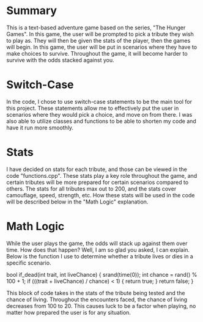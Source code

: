# Summary

This is a text-based adventure game based on the series, "The Hunger Games". In this game, the user will be prompted to pick a tribute they wish to play as. They will then be given the stats of the player, then the games will begin. In this game, the user will be put in scenarios where they have to make choices to survive. Throughout the game, it will become harder to survive with the odds stacked against you.

# Switch-Case

In the code, I chose to use switch-case statements to be the main tool for this project. These statements allow me to effectively put the user in scenarios where they would pick a choice, and move on from there. I was also able to utilize classes and functions to be able to shorten my code and have it run more smoothly.

# Stats

I have decided on stats for each tribute, and those can be viewed in the code "functions.cpp". These stats play a key role throughout the game, and certain tributes will be more prepared for certain scenarios compared to others. The stats for all tributes max out to 200, and the stats cover camouflage, speed, strength, etc. How these stats will be used in the code will be described below in the "Math Logic" explanation. 

# Math Logic

While the user plays the game, the odds will stack up against them over time. How does that happen? Well, I am so glad you asked, I can explain. Below is the function I use to determine whether a tribute lives or dies in a specific scenario. 

bool if_dead(int trait, int liveChance) {
    srand(time(0)); int chance = rand() % 100 + 1;
    if (((trait + liveChance) / chance) < 1) {
        return true;
    }
    return false;
}

This block of code takes in the stats of the tribute being tested and the chance of living. Throughout the encounters faced, the chance of living decreases from 100 to 20. This causes luck to be a factor when playing, no matter how prepared the user is for any situation.
